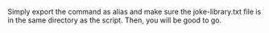 Simply export the command as alias and make sure the joke-library.txt file is in the same directory as the script. Then, you will be good to go.
